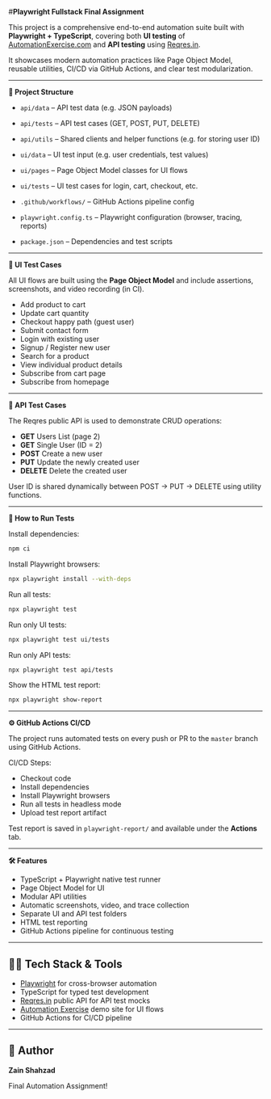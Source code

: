 #**Playwright Fullstack Final Assignment**

This project is a comprehensive end-to-end automation suite built with **Playwright + TypeScript**, covering both **UI testing** of [AutomationExercise.com](https://automationexercise.com) and **API testing** using [Reqres.in](https://reqres.in).

It showcases modern automation practices like Page Object Model, reusable utilities, CI/CD via GitHub Actions, and clear test modularization.

---

**🔹 Project Structure**

* `api/data` – API test data (e.g. JSON payloads)

* `api/tests` – API test cases (GET, POST, PUT, DELETE)

* `api/utils` – Shared clients and helper functions (e.g. for storing user ID)

* `ui/data` – UI test input (e.g. user credentials, test values)

* `ui/pages` – Page Object Model classes for UI flows

* `ui/tests` – UI test cases for login, cart, checkout, etc.

* `.github/workflows/` – GitHub Actions pipeline config

* `playwright.config.ts` – Playwright configuration (browser, tracing, reports)

* `package.json` – Dependencies and test scripts

---

**🧪 UI Test Cases**

All UI flows are built using the **Page Object Model** and include assertions, screenshots, and video recording (in CI).

* Add product to cart
* Update cart quantity
* Checkout happy path (guest user)
* Submit contact form
* Login with existing user
* Signup / Register new user
* Search for a product
* View individual product details
* Subscribe from cart page
* Subscribe from homepage

---

**🔌 API Test Cases**

The Reqres public API is used to demonstrate CRUD operations:

* **GET** Users List (page 2)
* **GET** Single User (ID = 2)
* **POST** Create a new user
* **PUT** Update the newly created user
* **DELETE** Delete the created user

User ID is shared dynamically between POST → PUT → DELETE using utility functions.

---

**🚀 How to Run Tests**

Install dependencies:

```bash
npm ci
```

Install Playwright browsers:

```bash
npx playwright install --with-deps
```

Run all tests:

```bash
npx playwright test
```

Run only UI tests:

```bash
npx playwright test ui/tests
```

Run only API tests:

```bash
npx playwright test api/tests
```

Show the HTML test report:

```bash
npx playwright show-report
```

---

**⚙️ GitHub Actions CI/CD**

The project runs automated tests on every push or PR to the `master` branch using GitHub Actions.

CI/CD Steps:

* Checkout code
* Install dependencies
* Install Playwright browsers
* Run all tests in headless mode
* Upload test report artifact

Test report is saved in `playwright-report/` and available under the **Actions** tab.

---

**🛠 Features**

* TypeScript + Playwright native test runner
* Page Object Model for UI
* Modular API utilities
* Automatic screenshots, video, and trace collection
* Separate UI and API test folders
* HTML test reporting
* GitHub Actions pipeline for continuous testing

---

## 🧑‍💻 Tech Stack & Tools

* [Playwright](https://playwright.dev) for cross-browser automation
* TypeScript for typed test development
* [Reqres.in](https://reqres.in) public API for API test mocks
* [Automation Exercise](https://automationexercise.com) demo site for UI flows
* GitHub Actions for CI/CD pipeline

---

## 📝 Author

**Zain Shahzad**

Final Automation Assignment!
